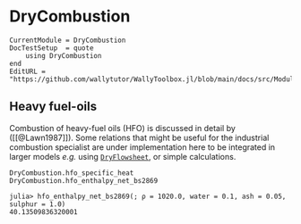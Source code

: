 # DryCombustion

```@meta
CurrentModule = DryCombustion
DocTestSetup  = quote
    using DryCombustion
end
EditURL = "https://github.com/wallytutor/WallyToolbox.jl/blob/main/docs/src/Modules/DryCombustion.md"
```

## Heavy fuel-oils

Combustion of heavy-fuel oils (HFO) is discussed in detail by ([[@Lawn1987]]). Some relations that might be useful for the industrial combustion specialist are under implementation here to be integrated in larger models *e.g.* using [`DryFlowsheet`](DryFlowsheet.md), or simple calculations.

```@docs
DryCombustion.hfo_specific_heat
DryCombustion.hfo_enthalpy_net_bs2869
```

```jldoctest
julia> hfo_enthalpy_net_bs2869(; ρ = 1020.0, water = 0.1, ash = 0.05, sulphur = 1.0)
40.13509836320001
```
